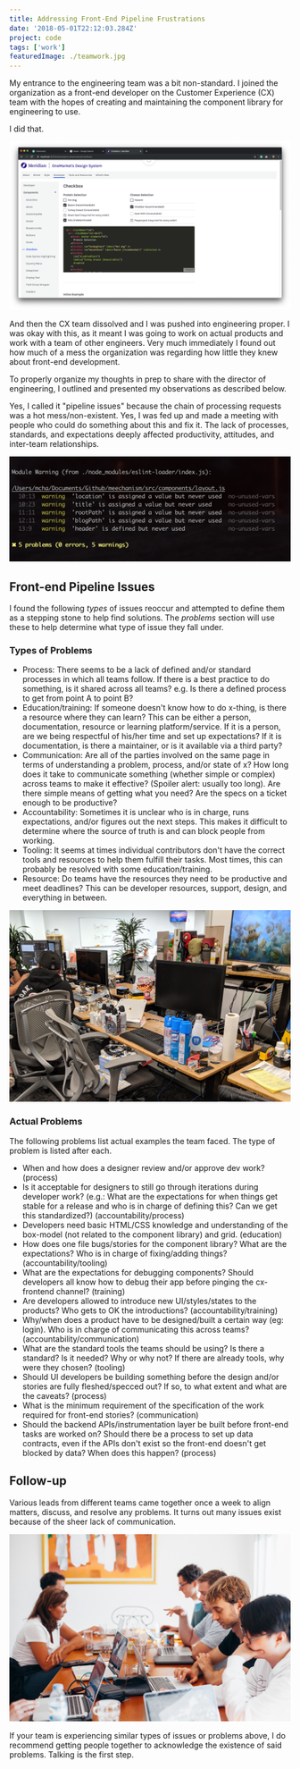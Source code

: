 ```yaml
---
title: Addressing Front-End Pipeline Frustrations
date: '2018-05-01T22:12:03.284Z'
project: code
tags: ['work']
featuredImage: ./teamwork.jpg
---
```


My entrance to the engineering team was a bit non-standard. I joined the organization as a front-end developer on the Customer Experience (CX) team with the hopes of creating and maintaining the component library for engineering to use.

I did that.

![Component page {900x600} {priority} {caption: Screenshot of checkbox component page}](checkbox-component.png)

And then the CX team dissolved and I was pushed into engineering proper. I was okay with this, as it meant I was going to work on actual products and work with a team of other engineers. Very much immediately I found out how much of a mess the organization was regarding how little they knew about front-end development.

To properly organize my thoughts in prep to share with the director of engineering, I outlined and presented my observations as described below.

Yes, I called it "pipeline issues" because the chain of processing requests was a hot mess/non-existent. Yes, I was fed up and made a meeting with people who could do something about this and fix it. The lack of processes, standards, and expectations deeply affected productivity, attitudes, and inter-team relationships.

![Terminal compilation warnings {1000x669} {priority} {caption: Mee's got 5 problems, and front-end pipeline issues is also one of them.}](compile-warning.png)

## Front-end Pipeline Issues

I found the following _types_ of issues reoccur and attempted to define them as a stepping stone to help find solutions. The _problems_ section will use these to help determine what type of issue they fall under.

### Types of Problems

- Process: There seems to be a lack of defined and/or standard processes in which all teams follow. If there is a best practice to do something, is it shared across all teams? e.g. Is there a defined process to get from point A to point B?
- Education/training: If someone doesn't know how to do x-thing, is there a resource where they can learn? This can be either a person, documentation, resource or learning platform/service. If it is a person, are we being respectful of his/her time and set up expectations? If it is documentation, is there a maintainer, or is it available via a third party?
- Communication: Are all of the parties involved on the same page in terms of understanding a problem, process, and/or state of x? How long does it take to communicate something (whether simple or complex) across teams to make it effective? (Spoiler alert: usually too long). Are there simple means of getting what you need? Are the specs on a ticket enough to be productive?
- Accountability: Sometimes it is unclear who is in charge, runs expectations, and/or figures out the next steps. This makes it difficult to determine where the source of truth is and can block people from working.
- Tooling: It seems at times individual contributors don't have the correct tools and resources to help them fulfill their tasks. Most times, this can probably be resolved with some education/training.
- Resource: Do teams have the resources they need to be productive and meet deadlines? This can be developer resources, support, design, and everything in between.

![Messy Desk {800x534} {priority} {caption: A relationship is strong when your co-worker can use another's desk for storage}](messy-desk.jpg)

### Actual Problems

The following problems list actual examples the team faced. The type of problem is listed after each.

- When and how does a designer review and/or approve dev work? (process)
- Is it acceptable for designers to still go through iterations during developer work? (e.g.: What are the expectations for when things get stable for a release and who is in charge of defining this? Can we get this standardized?) (accountability/process)
- Developers need basic HTML/CSS knowledge and understanding of the box-model (not related to the component library) and grid. (education)
- How does one file bugs/stories for the component library? What are the expectations? Who is in charge of fixing/adding things? (accountability/tooling)
- What are the expectations for debugging components? Should developers all know how to debug their app before pinging the cx-frontend channel? (training)
- Are developers allowed to introduce new UI/styles/states to the products? Who gets to OK the introductions? (accountability/training)
- Why/when does a product have to be designed/built a certain way (eg: login). Who is in charge of communicating this across teams? (accountability/communication)
- What are the standard tools the teams should be using? Is there a standard? Is it needed? Why or why not? If there are already tools, why were they chosen? (tooling)
- Should UI developers be building something before the design and/or stories are fully fleshed/specced out? If so, to what extent and what are the caveats? (process)
- What is the minimum requirement of the specification of the work required for front-end stories? (communication)
- Should the backend APIs/instrumentation layer be built before front-end tasks are worked on? Should there be a process to set up data contracts, even if the APIs don't exist so the front-end doesn't get blocked by data? When does this happen? (process)

## Follow-up

Various leads from different teams came together once a week to align matters, discuss, and resolve any problems. It turns out many issues exist because of the sheer lack of communication.

![Group of people working on laptops {900x600} {priority} {caption: A team working on problems together. Photo by <a href="https://www.pexels.com/@daria">@daria</a>}](teamwork.jpg)

If your team is experiencing similar types of issues or problems above, I do recommend getting people together to acknowledge the existence of said problems. Talking is the first step.
